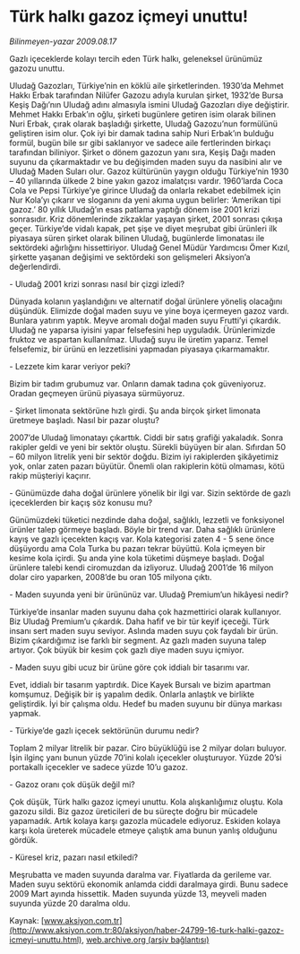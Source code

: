# Türk halkı gazoz içmeyi unuttu!

*Bilinmeyen-yazar 2009.08.17*

<font class="agenda2NewsSpot">
 Gazlı içeceklerde kolayı tercih eden Türk halkı, geleneksel ürünümüz gazozu unuttu.
</font>
<font class="newsDetail">
 <p class="MsoNormal">
  Uludağ Gazozları, Türkiye’nin en köklü aile şirketlerinden. 1930’da Mehmet Hakkı Erbak tarafından Nilüfer Gazozu adıyla kurulan şirket, 1932’de Bursa Keşiş Dağı’nın Uludağ adını almasıyla ismini Uludağ Gazozları diye değiştirir. Mehmet Hakkı Erbak’ın oğlu, şirketi bugünlere getiren isim olarak bilinen Nuri Erbak, çırak olarak başladığı şirkette, Uludağ Gazozu’nun formülünü geliştiren isim olur. Çok iyi bir damak tadına sahip Nuri Erbak’ın bulduğu formül, bugün bile sır gibi saklanıyor ve sadece aile fertlerinden birkaçı tarafından biliniyor. Şirket o dönem gazozun yanı sıra, Keşiş Dağı maden suyunu da çıkarmaktadır ve bu değişimden maden suyu da nasibini alır ve Uludağ Maden Suları olur. Gazoz kültürünün yaygın olduğu Türkiye’nin 1930 – 40 yıllarında ülkede 2 bine yakın gazoz imalatçısı vardır. 1960’larda Coca Cola ve Pepsi Türkiye’ye girince Uludağ da onlarla rekabet edebilmek için Nur Kola’yı çıkarır ve sloganını da yeni akıma uygun belirler: ‘Amerikan tipi gazoz.’ 80 yıllık Uludağ’ın esas patlama yaptığı dönem ise 2001 krizi sonrasıdır. Kriz dönemlerinde zikzaklar yaşayan şirket, 2001 sonrası çıkışa geçer. Türkiye’de vidalı kapak, pet şişe ve diyet meşrubat gibi ürünleri ilk piyasaya süren şirket olarak bilinen Uludağ, bugünlerde limonatası ile sektördeki ağırlığını hissettiriyor. Uludağ Genel Müdür Yardımcısı Ömer Kızıl, şirkette yaşanan değişimi ve sektördeki son gelişmeleri Aksiyon’a değerlendirdi.
 </p>
 <p class="MsoNormal">
  - Uludağ 2001 krizi sonrası nasıl bir çizgi izledi?
 </p>
 <p class="MsoNormal">
  Dünyada kolanın yaşlandığını ve alternatif doğal ürünlere yöneliş olacağını düşündük. Elimizde doğal maden suyu ve yine boya içermeyen gazoz vardı. Bunlara yatırım yaptık. Meyve aromalı doğal maden suyu Frutti’yi çıkardık. Uludağ ne yaparsa iyisini yapar felsefesini hep uyguladık. Ürünlerimizde fruktoz ve aspartan kullanılmaz. Uludağ suyu ile üretim yaparız. Temel felsefemiz, bir ürünü en lezzetlisini yapmadan piyasaya çıkarmamaktır.
 </p>
 <p class="MsoNormal">
  - Lezzete kim karar veriyor peki?
 </p>
 <p class="MsoNormal">
  Bizim bir tadım grubumuz var. Onların damak tadına çok güveniyoruz. Oradan geçmeyen ürünü piyasaya sürmüyoruz.
 </p>
 <p class="MsoNormal">
  - Şirket limonata sektörüne hızlı girdi. Şu anda birçok şirket limonata üretmeye başladı. Nasıl bir pazar oluştu?
 </p>
 <p class="MsoNormal">
  2007’de Uludağ limonatayı çıkarttık. Ciddi bir satış grafiği yakaladık. Sonra rakipler geldi ve yeni bir sektör oluştu. Sürekli büyüyen bir alan. Sıfırdan 50 – 60 milyon litrelik yeni bir sektör doğdu. Bizim iyi rakiplerden şikâyetimiz yok, onlar zaten pazarı büyütür. Önemli olan rakiplerin kötü olmaması, kötü rakip müşteriyi kaçırır.
 </p>
 <p class="MsoNormal">
  - Günümüzde daha doğal ürünlere yönelik bir ilgi var. Sizin sektörde de gazlı içeceklerden bir kaçış söz konusu mu?
 </p>
 <p class="MsoNormal">
  Günümüzdeki tüketici nezdinde daha doğal, sağlıklı, lezzetli ve fonksiyonel ürünler talep görmeye başladı. Böyle bir trend var. Daha sağlıklı ürünlere kayış ve gazlı içecekten kaçış var. Kola kategorisi zaten 4 - 5 sene önce düşüyordu ama Cola Turka bu pazarı tekrar büyüttü. Kola içmeyen bir kesime kola içirdi. Şu anda yine kola tüketimi düşmeye başladı. Doğal ürünlere talebi kendi ciromuzdan da izliyoruz. Uludağ 2001’de 16 milyon dolar ciro yaparken, 2008’de bu oran 105 milyona çıktı.
 </p>
 <p class="MsoNormal">
  - Maden suyunda yeni bir ürününüz var. Uludağ Premium’un hikâyesi nedir?
 </p>
 <p class="MsoNormal">
  Türkiye’de insanlar maden suyunu daha çok hazmettirici olarak kullanıyor. Biz Uludağ Premium’u çıkardık. Daha hafif ve bir tür keyif içeceği. Türk insanı sert maden suyu seviyor. Aslında maden suyu çok faydalı bir ürün. Bizim çıkardığımız ise farklı bir segment. Az gazlı maden suyuna talep artıyor. Çok büyük bir kesim çok gazlı diye maden suyu içmiyor.
 </p>
 <p class="MsoNormal">
  - Maden suyu gibi ucuz bir ürüne göre çok iddialı bir tasarımı var.
 </p>
 <p class="MsoNormal">
  Evet, iddialı bir tasarım yaptırdık. Dice Kayek Bursalı ve bizim apartman komşumuz. Değişik bir iş yapalım dedik. Onlarla anlaştık ve birlikte geliştirdik. İyi bir çalışma oldu. Hedef bu maden suyunu bir dünya markası yapmak.
 </p>
 <p class="MsoNormal">
  - Türkiye’de gazlı içecek sektörünün durumu nedir?
 </p>
 <p class="MsoNormal">
  Toplam 2 milyar litrelik bir pazar. Ciro büyüklüğü ise 2 milyar doları buluyor. İşin ilginç yanı bunun yüzde 70’ini kolalı içecekler oluşturuyor. Yüzde 20’si portakallı içecekler ve sadece yüzde 10’u gazoz.
 </p>
 <p class="MsoNormal">
  - Gazoz oranı çok düşük değil mi?
 </p>
 <p class="MsoNormal">
  Çok düşük, Türk halkı gazoz içmeyi unuttu. Kola alışkanlığımız oluştu. Kola gazozu sildi. Biz gazoz üreticileri de bu süreçte doğru bir mücadele yapamadık. Artık kolaya karşı gazozla mücadele ediyoruz. Eskiden kolaya karşı kola üreterek mücadele etmeye çalıştık ama bunun yanlış olduğunu gördük.
 </p>
 <p class="MsoNormal">
  - Küresel kriz, pazarı nasıl etkiledi?
 </p>
 <p class="MsoNormal">
  <span>
  </span>
  Meşrubatta ve maden suyunda daralma var. Fiyatlarda da gerileme var. Maden suyu sektörü ekonomik anlamda ciddi daralmaya girdi. Bunu sadece 2009 Mart ayında hissettik. Maden suyunda yüzde 13, meyveli maden suyunda yüzde 20 daralma oldu.
 </p>
 <p class="MsoNormal">
 </p>
</font>

Kaynak: [www.aksiyon.com.tr](http://www.aksiyon.com.tr:80/aksiyon/haber-24799-16-turk-halki-gazoz-icmeyi-unuttu.html), [web.archive.org (arşiv bağlantısı)](http://web.archive.org/web/20101231230105/http://www.aksiyon.com.tr:80/aksiyon/haber-24799-16-turk-halki-gazoz-icmeyi-unuttu.html)
